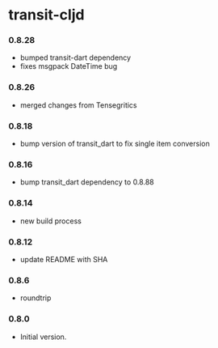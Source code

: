 # transit-cljd

### 0.8.28

- bumped transit-dart dependency
- fixes msgpack DateTime bug

### 0.8.26

- merged changes from Tensegritics

### 0.8.18

- bump version of transit_dart to fix single item conversion

### 0.8.16

- bump transit_dart dependency to 0.8.88

### 0.8.14

- new build process

### 0.8.12

- update README with SHA

### 0.8.6

- roundtrip

### 0.8.0

- Initial version.